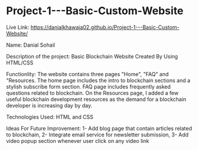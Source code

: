 # Project-1---Basic-Custom-Website

Live Link: https://danialkhawaja02.github.io/Project-1---Basic-Custom-Website/

Name: Danial Sohail

Description of the project: Basic Blockchain Website Created By Using HTML/CSS

Functionlity: The website contains three pages "Home", "FAQ" and "Resources. The home page includes the intro to blockchain sections and a stylish subscribe form section. FAQ page includes frequently asked questions related to blockchain. On the Resources page, I added a few useful blockchain development resources as the demand for a blockchain developer is increasing day by day.

Technologies Used: HTML and CSS

Ideas For Future Improvement: 1- Add blog page that contain articles related to blockchain, 2- Integrate email service for newsletter submission, 3- Add video popup section whenever user click on any video link
